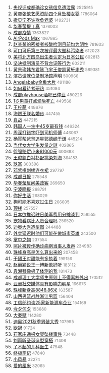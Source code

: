1. [央视评成都确诊女孩信息遭泄露](https://s.weibo.com/weibo?q=%23%E5%A4%AE%E8%A7%86%E8%AF%84%E6%88%90%E9%83%BD%E7%A1%AE%E8%AF%8A%E5%A5%B3%E5%AD%A9%E4%BF%A1%E6%81%AF%E9%81%AD%E6%B3%84%E9%9C%B2%23&Refer=top) <font color="#808080" size="2">2525915</font>
1. [黄奕张歆艺愿资助四个月坠楼女婴](https://s.weibo.com/weibo?q=%23%E9%BB%84%E5%A5%95%E5%BC%A0%E6%AD%86%E8%89%BA%E6%84%BF%E8%B5%84%E5%8A%A9%E5%9B%9B%E4%B8%AA%E6%9C%88%E5%9D%A0%E6%A5%BC%E5%A5%B3%E5%A9%B4%23&Refer=top) <font color="#808080" size="2">1786064</font>
1. [撒贝宁不许欺负老婆](https://s.weibo.com/weibo?q=%E6%92%92%E8%B4%9D%E5%AE%81%E4%B8%8D%E8%AE%B8%E6%AC%BA%E8%B4%9F%E8%80%81%E5%A9%86&Refer=top) <font color="#808080" size="2">1492731</font>
1. [华春莹提丁真](https://s.weibo.com/weibo?q=%23%E5%8D%8E%E6%98%A5%E8%8E%B9%E6%8F%90%E4%B8%81%E7%9C%9F%23&Refer=top) <font color="#808080" size="2">1376003</font>
1. [成都疫情](https://s.weibo.com/weibo?q=%E6%88%90%E9%83%BD%E7%96%AB%E6%83%85&Refer=top) <font color="#808080" size="2">1363827</font>
1. [AirPods Max](https://s.weibo.com/weibo?q=AirPods%20Max&Refer=top) <font color="#808080" size="2">1067865</font>
1. [赵某某的密接者核酸检测目前均为阴性](https://s.weibo.com/weibo?q=%23%E8%B5%B5%E6%9F%90%E6%9F%90%E7%9A%84%E5%AF%86%E6%8E%A5%E8%80%85%E6%A0%B8%E9%85%B8%E6%A3%80%E6%B5%8B%E7%9B%AE%E5%89%8D%E5%9D%87%E4%B8%BA%E9%98%B4%E6%80%A7%23&Refer=top) <font color="#808080" size="2">781603</font>
1. [可口可乐第三次被评最大塑料污染者](https://s.weibo.com/weibo?q=%23%E5%8F%AF%E5%8F%A3%E5%8F%AF%E4%B9%90%E7%AC%AC%E4%B8%89%E6%AC%A1%E8%A2%AB%E8%AF%84%E6%9C%80%E5%A4%A7%E5%A1%91%E6%96%99%E6%B1%A1%E6%9F%93%E8%80%85%23&Refer=top) <font color="#808080" size="2">612023</font>
1. [美将北方四岛出生者认定为日本公民](https://s.weibo.com/weibo?q=%E7%BE%8E%E5%B0%86%E5%8C%97%E6%96%B9%E5%9B%9B%E5%B2%9B%E5%87%BA%E7%94%9F%E8%80%85%E8%AE%A4%E5%AE%9A%E4%B8%BA%E6%97%A5%E6%9C%AC%E5%85%AC%E6%B0%91&Refer=top) <font color="#808080" size="2">602813</font>
1. [坚决抵制演员不背台词等行为](https://s.weibo.com/weibo?q=%23%E5%9D%9A%E5%86%B3%E6%8A%B5%E5%88%B6%E6%BC%94%E5%91%98%E4%B8%8D%E8%83%8C%E5%8F%B0%E8%AF%8D%E7%AD%89%E8%A1%8C%E4%B8%BA%23&Refer=top) <font color="#808080" size="2">602211</font>
1. [黄景瑜韩东君陈飞宇王俊凯黄轩走秀](https://s.weibo.com/weibo?q=%23%E9%BB%84%E6%99%AF%E7%91%9C%E9%9F%A9%E4%B8%9C%E5%90%9B%E9%99%88%E9%A3%9E%E5%AE%87%E7%8E%8B%E4%BF%8A%E5%87%AF%E9%BB%84%E8%BD%A9%E8%B5%B0%E7%A7%80%23&Refer=top) <font color="#808080" size="2">589381</font>
1. [演员请就位录制场馆声明](https://s.weibo.com/weibo?q=%23%E6%BC%94%E5%91%98%E8%AF%B7%E5%B0%B1%E4%BD%8D%E5%BD%95%E5%88%B6%E5%9C%BA%E9%A6%86%E5%A3%B0%E6%98%8E%23&Refer=top) <font color="#808080" size="2">500966</font>
1. [Angelababy金鱼大片](https://s.weibo.com/weibo?q=%23Angelababy%E9%87%91%E9%B1%BC%E5%A4%A7%E7%89%87%23&Refer=top) <font color="#808080" size="2">491186</font>
1. [如何看待考研热](https://s.weibo.com/weibo?q=%23%E5%A6%82%E4%BD%95%E7%9C%8B%E5%BE%85%E8%80%83%E7%A0%94%E7%83%AD%23&Refer=top) <font color="#808080" size="2">451094</font>
1. [成都playhouse酒吧已停业](https://s.weibo.com/weibo?q=%23%E6%88%90%E9%83%BDplayhouse%E9%85%92%E5%90%A7%E5%B7%B2%E5%81%9C%E4%B8%9A%23&Refer=top) <font color="#808080" size="2">450226</font>
1. [1岁男童打点滴后死亡](https://s.weibo.com/weibo?q=%231%E5%B2%81%E7%94%B7%E7%AB%A5%E6%89%93%E7%82%B9%E6%BB%B4%E5%90%8E%E6%AD%BB%E4%BA%A1%23&Refer=top) <font color="#808080" size="2">449568</font>
1. [王柠萌](https://s.weibo.com/weibo?q=%E7%8E%8B%E6%9F%A0%E8%90%8C&Refer=top) <font color="#808080" size="2">448676</font>
1. [海贼王联名婚纱](https://s.weibo.com/weibo?q=%23%E6%B5%B7%E8%B4%BC%E7%8E%8B%E8%81%94%E5%90%8D%E5%A9%9A%E7%BA%B1%23&Refer=top) <font color="#808080" size="2">447455</font>
1. [肖战](https://s.weibo.com/weibo?q=%E8%82%96%E6%88%98&Refer=top) <font color="#808080" size="2">447215</font>
1. [韩国人一生中45岁最有钱](https://s.weibo.com/weibo?q=%E9%9F%A9%E5%9B%BD%E4%BA%BA%E4%B8%80%E7%94%9F%E4%B8%AD45%E5%B2%81%E6%9C%80%E6%9C%89%E9%92%B1&Refer=top) <font color="#808080" size="2">446324</font>
1. [周深打错字吓到司机师傅](https://s.weibo.com/weibo?q=%23%E5%91%A8%E6%B7%B1%E6%89%93%E9%94%99%E5%AD%97%E5%90%93%E5%88%B0%E5%8F%B8%E6%9C%BA%E5%B8%88%E5%82%85%23&Refer=top) <font color="#808080" size="2">446067</font>
1. [杨幂帮爸爸追星郭德纲于谦](https://s.weibo.com/weibo?q=%23%E6%9D%A8%E5%B9%82%E5%B8%AE%E7%88%B8%E7%88%B8%E8%BF%BD%E6%98%9F%E9%83%AD%E5%BE%B7%E7%BA%B2%E4%BA%8E%E8%B0%A6%23&Refer=top) <font color="#808080" size="2">445214</font>
1. [当代女大学生发量之谜](https://s.weibo.com/weibo?q=%23%E5%BD%93%E4%BB%A3%E5%A5%B3%E5%A4%A7%E5%AD%A6%E7%94%9F%E5%8F%91%E9%87%8F%E4%B9%8B%E8%B0%9C%23&Refer=top) <font color="#808080" size="2">402865</font>
1. [徐强赔偿小米81000元](https://s.weibo.com/weibo?q=%E5%BE%90%E5%BC%BA%E8%B5%94%E5%81%BF%E5%B0%8F%E7%B1%B381000%E5%85%83&Refer=top) <font color="#808080" size="2">400683</font>
1. [王俊凯白衬衫配挑染刘海](https://s.weibo.com/weibo?q=%23%E7%8E%8B%E4%BF%8A%E5%87%AF%E7%99%BD%E8%A1%AC%E8%A1%AB%E9%85%8D%E6%8C%91%E6%9F%93%E5%88%98%E6%B5%B7%23&Refer=top) <font color="#808080" size="2">364183</font>
1. [玖富](https://s.weibo.com/weibo?q=%E7%8E%96%E5%AF%8C&Refer=top) <font color="#808080" size="2">300396</font>
1. [邓紫棋刺绣连衣裙](https://s.weibo.com/weibo?q=%23%E9%82%93%E7%B4%AB%E6%A3%8B%E5%88%BA%E7%BB%A3%E8%BF%9E%E8%A1%A3%E8%A3%99%23&Refer=top) <font color="#808080" size="2">297797</font>
1. [成都日报](https://s.weibo.com/weibo?q=%E6%88%90%E9%83%BD%E6%97%A5%E6%8A%A5&Refer=top) <font color="#808080" size="2">275548</font>
1. [华春莹反问美政客](https://s.weibo.com/weibo?q=%23%E5%8D%8E%E6%98%A5%E8%8E%B9%E5%8F%8D%E9%97%AE%E7%BE%8E%E6%94%BF%E5%AE%A2%23&Refer=top) <font color="#808080" size="2">269650</font>
1. [宁波晚报](https://s.weibo.com/weibo?q=%23%E5%AE%81%E6%B3%A2%E6%99%9A%E6%8A%A5%23&Refer=top) <font color="#808080" size="2">268791</font>
1. [你好生活](https://s.weibo.com/weibo?q=%E4%BD%A0%E5%A5%BD%E7%94%9F%E6%B4%BB&Refer=top) <font color="#808080" size="2">268029</font>
1. [狗可能不喜欢过生日](https://s.weibo.com/weibo?q=%23%E7%8B%97%E5%8F%AF%E8%83%BD%E4%B8%8D%E5%96%9C%E6%AC%A2%E8%BF%87%E7%94%9F%E6%97%A5%23&Refer=top) <font color="#808080" size="2">266605</font>
1. [顶楼](https://s.weibo.com/weibo?q=%E9%A1%B6%E6%A5%BC&Refer=top) <font color="#808080" size="2">257557</font>
1. [日本欲推迟驻日美军费用分摊谈判](https://s.weibo.com/weibo?q=%E6%97%A5%E6%9C%AC%E6%AC%B2%E6%8E%A8%E8%BF%9F%E9%A9%BB%E6%97%A5%E7%BE%8E%E5%86%9B%E8%B4%B9%E7%94%A8%E5%88%86%E6%91%8A%E8%B0%88%E5%88%A4&Refer=top) <font color="#808080" size="2">256555</font>
1. [宠物看病比人贵合理吗](https://s.weibo.com/weibo?q=%23%E5%AE%A0%E7%89%A9%E7%9C%8B%E7%97%85%E6%AF%94%E4%BA%BA%E8%B4%B5%E5%90%88%E7%90%86%E5%90%97%23&Refer=top) <font color="#808080" size="2">256520</font>
1. [迪奥大秀造型图](https://s.weibo.com/weibo?q=%23%E8%BF%AA%E5%A5%A5%E5%A4%A7%E7%A7%80%E9%80%A0%E5%9E%8B%E5%9B%BE%23&Refer=top) <font color="#808080" size="2">244488</font>
1. [外卖延迟时他们可能在做城市英雄](https://s.weibo.com/weibo?q=%E5%A4%96%E5%8D%96%E5%BB%B6%E8%BF%9F%E6%97%B6%E4%BB%96%E4%BB%AC%E5%8F%AF%E8%83%BD%E5%9C%A8%E5%81%9A%E5%9F%8E%E5%B8%82%E8%8B%B1%E9%9B%84&Refer=top) <font color="#808080" size="2">243500</font>
1. [掌中之物](https://s.weibo.com/weibo?q=%E6%8E%8C%E4%B8%AD%E4%B9%8B%E7%89%A9&Refer=top) <font color="#808080" size="2">237554</font>
1. [照片被传作确诊病例当事人发声](https://s.weibo.com/weibo?q=%23%E7%85%A7%E7%89%87%E8%A2%AB%E4%BC%A0%E4%BD%9C%E7%A1%AE%E8%AF%8A%E7%97%85%E4%BE%8B%E5%BD%93%E4%BA%8B%E4%BA%BA%E5%8F%91%E5%A3%B0%23&Refer=top) <font color="#808080" size="2">234983</font>
1. [珠峰身高是怎么算出来的](https://s.weibo.com/weibo?q=%E7%8F%A0%E5%B3%B0%E8%BA%AB%E9%AB%98%E6%98%AF%E6%80%8E%E4%B9%88%E7%AE%97%E5%87%BA%E6%9D%A5%E7%9A%84&Refer=top) <font color="#808080" size="2">207458</font>
1. [干醋王对醋能有多执着](https://s.weibo.com/weibo?q=%23%E5%B9%B2%E9%86%8B%E7%8E%8B%E5%AF%B9%E9%86%8B%E8%83%BD%E6%9C%89%E5%A4%9A%E6%89%A7%E7%9D%80%23&Refer=top) <font color="#808080" size="2">199156</font>
1. [赵丽颖说王一博新歌好听](https://s.weibo.com/weibo?q=%23%E8%B5%B5%E4%B8%BD%E9%A2%96%E8%AF%B4%E7%8E%8B%E4%B8%80%E5%8D%9A%E6%96%B0%E6%AD%8C%E5%A5%BD%E5%90%AC%23&Refer=top) <font color="#808080" size="2">183112</font>
1. [袁湘琴像极了体测的我](https://s.weibo.com/weibo?q=%23%E8%A2%81%E6%B9%98%E7%90%B4%E5%83%8F%E6%9E%81%E4%BA%86%E4%BD%93%E6%B5%8B%E7%9A%84%E6%88%91%23&Refer=top) <font color="#808080" size="2">181473</font>
1. [成都理工大学师生原则上不得离校外出](https://s.weibo.com/weibo?q=%23%E6%88%90%E9%83%BD%E7%90%86%E5%B7%A5%E5%A4%A7%E5%AD%A6%E5%B8%88%E7%94%9F%E5%8E%9F%E5%88%99%E4%B8%8A%E4%B8%8D%E5%BE%97%E7%A6%BB%E6%A0%A1%E5%A4%96%E5%87%BA%23&Refer=top) <font color="#808080" size="2">170512</font>
1. [亚洲社交媒体具有影响力明星](https://s.weibo.com/weibo?q=%23%E4%BA%9A%E6%B4%B2%E7%A4%BE%E4%BA%A4%E5%AA%92%E4%BD%93%E5%85%B7%E6%9C%89%E5%BD%B1%E5%93%8D%E5%8A%9B%E6%98%8E%E6%98%9F%23&Refer=top) <font color="#808080" size="2">166676</font>
1. [珠峰新身高8848.86米](https://s.weibo.com/weibo?q=%23%E7%8F%A0%E5%B3%B0%E6%96%B0%E8%BA%AB%E9%AB%988848.86%E7%B1%B3%23&Refer=top) <font color="#808080" size="2">163587</font>
1. [山西男篮战胜浙江男篮](https://s.weibo.com/weibo?q=%E5%B1%B1%E8%A5%BF%E7%94%B7%E7%AF%AE%E6%88%98%E8%83%9C%E6%B5%99%E6%B1%9F%E7%94%B7%E7%AF%AE&Refer=top) <font color="#808080" size="2">156404</font>
1. [工信部约谈25家新能源车企业](https://s.weibo.com/weibo?q=%E5%B7%A5%E4%BF%A1%E9%83%A8%E7%BA%A6%E8%B0%8825%E5%AE%B6%E6%96%B0%E8%83%BD%E6%BA%90%E8%BD%A6%E4%BC%81%E4%B8%9A&Refer=top) <font color="#808080" size="2">154169</font>
1. [今夕何夕](https://s.weibo.com/weibo?q=%E4%BB%8A%E5%A4%95%E4%BD%95%E5%A4%95&Refer=top) <font color="#808080" size="2">153680</font>
1. [大秦赋](https://s.weibo.com/weibo?q=%E5%A4%A7%E7%A7%A6%E8%B5%8B&Refer=top) <font color="#808080" size="2">114280</font>
1. [迪奥2021秋季男装大秀](https://s.weibo.com/weibo?q=%E8%BF%AA%E5%A5%A52021%E7%A7%8B%E5%AD%A3%E7%94%B7%E8%A3%85%E5%A4%A7%E7%A7%80&Refer=top) <font color="#808080" size="2">107995</font>
1. [欧冠](https://s.weibo.com/weibo?q=%E6%AC%A7%E5%86%A0&Refer=top) <font color="#808080" size="2">91724</font>
1. [石家庄通报女婴坠楼事件](https://s.weibo.com/weibo?q=%23%E7%9F%B3%E5%AE%B6%E5%BA%84%E9%80%9A%E6%8A%A5%E5%A5%B3%E5%A9%B4%E5%9D%A0%E6%A5%BC%E4%BA%8B%E4%BB%B6%23&Refer=top) <font color="#808080" size="2">73448</font>
1. [刘雨昕圣诞造型穿搭](https://s.weibo.com/weibo?q=%23%E5%88%98%E9%9B%A8%E6%98%95%E5%9C%A3%E8%AF%9E%E9%80%A0%E5%9E%8B%E7%A9%BF%E6%90%AD%23&Refer=top) <font color="#808080" size="2">71406</font>
1. [了不起的儿科医生](https://s.weibo.com/weibo?q=%E4%BA%86%E4%B8%8D%E8%B5%B7%E7%9A%84%E5%84%BF%E7%A7%91%E5%8C%BB%E7%94%9F&Refer=top) <font color="#808080" size="2">47948</font>
1. [终极笔记](https://s.weibo.com/weibo?q=%E7%BB%88%E6%9E%81%E7%AC%94%E8%AE%B0&Refer=top) <font color="#808080" size="2">47840</font>
1. [小风暴](https://s.weibo.com/weibo?q=%E5%B0%8F%E9%A3%8E%E6%9A%B4&Refer=top) <font color="#808080" size="2">32274</font>
1. [爱的厘米](https://s.weibo.com/weibo?q=%E7%88%B1%E7%9A%84%E5%8E%98%E7%B1%B3&Refer=top) <font color="#808080" size="2">32065</font>